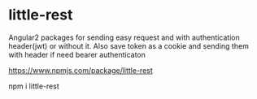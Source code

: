 # little-rest
Angular2 packages for sending easy request and with authentication header(jwt) or without it. Also save token as a cookie and sending them with header if need bearer authenticaton

https://www.npmjs.com/package/little-rest

npm i little-rest



